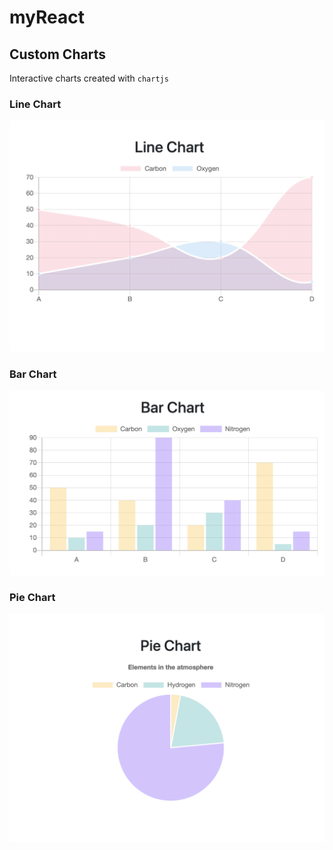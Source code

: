 # myReact

## Custom Charts
Interactive charts created with `chartjs`

### Line Chart

![alt text](https://github.com/dmsqls0427k/myReact/blob/master/my-react/public/assets/screenshots/line-chart.png)

### Bar Chart

![alt text](https://github.com/dmsqls0427k/myReact/blob/master/my-react/public/assets/screenshots/bar-chart.png)

### Pie Chart

![alt text](https://github.com/dmsqls0427k/myReact/blob/master/my-react/public/assets/screenshots/pie-chart.png)
